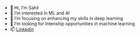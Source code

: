 - 👋 Hi, I’m Sahil
- 👀 I’m interested in ML and AI
- 🌱 I’m focusing on enhancing my skills in deep learning
- 💞️ I’m looking for Intenship opportunities in machine learning
- 📫 [Linkedin]([https://www.linkedin.com/in/sahil-6b7874176/])

<!---
sahil161102/sahil161102 is a ✨ special ✨ repository because its `README.md` (this file) appears on your GitHub profile.
You can click the Preview link to take a look at your changes.
--->
